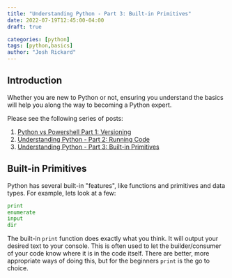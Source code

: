```yaml
---
title: "Understanding Python - Part 3: Built-in Primitives"
date: 2022-07-19T12:45:00-04:00
draft: true

categories: [python]
tags: [python,basics]
author: "Josh Rickard"
---
```


## Introduction

Whether you are new to Python or not, ensuring you understand the basics will help you along the way to becoming a Python expert.

Please see the following series of posts:

1. [Python vs Powershell Part 1: Versioning]()
2. [Understanding Python - Part 2: Running Code]()
3. [Understanding Python - Part 3: Built-in Primitives]()

## Built-in Primitives

Python has several built-in "features", like functions and primitives and data types. For example, lets look at a few:

```python
print
enumerate
input
dir
```

The built-in `print` function does exactly what you think. It will output your desired text to your console. This is often used to let the builder/consumer of your code know where it is in the code itself. There are better, more appropriate ways of doing this, but for the beginners `print` is the go to choice.

